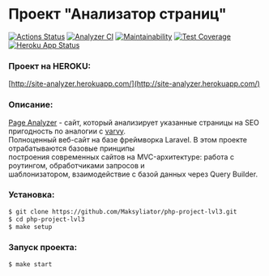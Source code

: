 # Проект "Анализатор страниц"  

[![Actions Status](https://github.com/Maksyliator/php-project-lvl3/workflows/hexlet-check/badge.svg)](https://github.com/Maksyliator/php-project-lvl3/actions) [![Analyzer CI](https://github.com/Maksyliator/php-project-lvl3/actions/workflows/analyzer.yml/badge.svg)](https://github.com/Maksyliator/php-project-lvl3/actions/workflows/analyzer.yml) [![Maintainability](https://api.codeclimate.com/v1/badges/af3f49862293a753e16f/maintainability)](https://codeclimate.com/github/Maksyliator/php-project-lvl3/maintainability) [![Test Coverage](https://api.codeclimate.com/v1/badges/af3f49862293a753e16f/test_coverage)](https://codeclimate.com/github/Maksyliator/php-project-lvl3/test_coverage) [![Heroku App Status](http://heroku-shields.herokuapp.com/site-analyzer)](http://site-analyzer.herokuapp.com/)

### Проект на HEROKU:
[http://site-analyzer.herokuapp.com/](http://site-analyzer.herokuapp.com/)

### Описание:
[Page Analyzer](http://site-analyzer.herokuapp.com/) - сайт, который анализирует указанные страницы на SEO пригодность по аналогии с [varvy](https://www.internetmarketingninjas.com/google-core-web-vitals/).  
Полноценный веб-сайт на базе фреймворка Laravel. В этом проекте отрабатываются базовые принципы  
построения современных сайтов на MVC-архитектуре: работа с роутингом, обработчиками запросов и  
шаблонизатором, взаимодействие с базой данных через Query Builder.

### Установка:
```sh
$ git clone https://github.com/Maksyliator/php-project-lvl3.git
$ cd php-project-lvl3
$ make setup
```
### Запуск проекта:
```sh
$ make start
```



